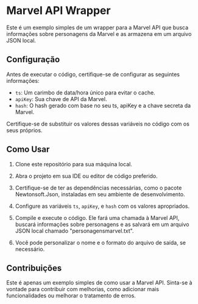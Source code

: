 # Marvel API Wrapper

Este é um exemplo simples de um wrapper para a Marvel API que busca informações sobre personagens da Marvel e as armazena em um arquivo JSON local.

## Configuração

Antes de executar o código, certifique-se de configurar as seguintes informações:

- `ts`: Um carimbo de data/hora único para evitar o cache.
- `apiKey`: Sua chave de API da Marvel.
- `hash`: O hash gerado com base no seu ts, apiKey e a chave secreta da Marvel.

Certifique-se de substituir os valores dessas variáveis no código com os seus próprios.

## Como Usar

1. Clone este repositório para sua máquina local.

2. Abra o projeto em sua IDE ou editor de código preferido.

3. Certifique-se de ter as dependências necessárias, como o pacote Newtonsoft.Json, instaladas em seu ambiente de desenvolvimento.

4. Configure as variáveis `ts`, `apiKey`, e `hash` com os valores apropriados.

5. Compile e execute o código. Ele fará uma chamada à Marvel API, buscará informações sobre personagens e as salvará em um arquivo JSON local chamado "personagensmarvel.txt".

6. Você pode personalizar o nome e o formato do arquivo de saída, se necessário.

## Contribuições

Este é apenas um exemplo simples de como usar a Marvel API. Sinta-se à vontade para contribuir com melhorias, como adicionar mais funcionalidades ou melhorar o tratamento de erros.
